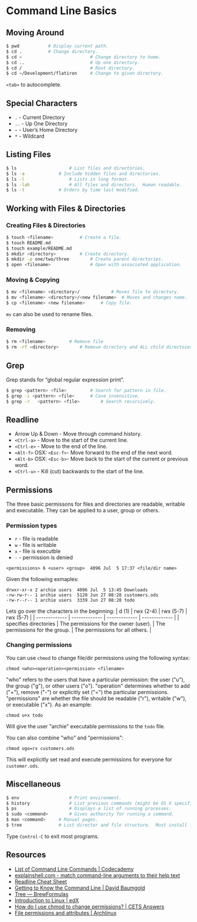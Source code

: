 # Command Line Basics


## Moving Around
```bash
$ pwd           # Display current path.
$ cd .          # Change directory.
$ cd ~							# Change directory to home.
$ cd ..							# Up one directory.
$ cd /							# Root directory.
$ cd ~/Development/flatiron		# Change to given directory.
```

`<tab>` to autocomplete.

## Special Characters
* `.` - Current Directory
* `..` - Up One Directory
* `~` - User’s Home Directory
* `*` - Wildcard

## Listing Files
```bash
$ ls 					# List files and directories.
$ ls -a				# Include hidden files and directories.
$ ls -l 				# Lists in long format.
$ ls -lah				# All files and directors.  Human readable.
$ ls -t				# Orders by time last modified. 
```

## Working with Files & Directories

### Creating Files & Directories
```bash
$ touch <filename>			# Create a file.
$ touch README.md
$ touch example/README.md
$ mkdir <directory>			# Create directory.
$ mkdir -p one/two/three		# Create parent directories.
$ open <filename>				# Open with associated application.
```

### Moving & Copying
```bash
$ mv <filename> <directory>/			# Moves file to directory.
$ mv <filename> <directory>/<new filename>	# Moves and changes name.
$ cp <filename> <new filename>		# Copy file.
```

`mv` can also be used to rename files.

### Removing
```bash
$ rm <filename>			# Remove file
$ rm -rf <directory>		# Remove directory and ALL child directoies!
```

## Grep 
Grep stands for “global regular expression print”.

```bash
$ grep <pattern> <file>			# Search for pattern in file.
$ grep -i <pattern> <file>		# Case insensitive.
$ grep -r	<pattern> <file>		# Search recursively.
```

## Readline
* Arrow Up & Down - Move through command history.
* `<Ctrl-a>` - Move to the start of the current line.
* `<Ctrl-e>` - Move to the end of the line.
* `<Alt-f>` OSX: `<Esc-f>`- Move forward to the end of the next word.
* `<Alt-b>` OSX: `<Esc-b>`- Move back to the start of the current or previous word.
* `<Ctrl-u>` - Kill (cut) backwards to the start of the line.

## Permissions
The three basic permissons for files and directories are readable, writable and executable. They can be applied to a user, group or others.

### Permission types
* `r` - file is readable
* `w` - file is writable
* `x` - file is executble
* `-` - permission is denied
```
<permissions> 6 <user> <group>  4096 Jul  5 17:37 <file/dir name>
```
Given the following exmaples:
```
drwxr-xr-x 2 archie users  4096 Jul  5 13:45 Downloads
-rw-rw-r-- 1 archie users  5120 Jun 27 08:28 customers.ods
-rw-r--r-- 1 archie users  3339 Jun 27 08:28 todo
```
Lets go over the characters in the beginning:
| d (1)  | rwx (2-4) | rwx (5-7) | rwx (5-7) |
| ------------- | ------------- | ------------- | ------------- |
| specifies directories | The permissions for the owner (user). | The permissions for the group.  | The permissions for all others.  |

### Changing permissions

You can use `chmod` to change file/dir permissions using the following syntax:
```
chmod <who><operation><permission> <filename>
```

"who" refers to the users that have a particular permission: the user ("u"), the group ("g"), or other users ("o"). "operation" determines whether to add ("+"), remove ("-") or explicitly set ("=") the particular permissions. "permissions" are whether the file should be readable ("r"), writable ("w"), or executable ("x"). As an example:
```
chmod u+x todo
```
Will give the user "archie" executable permissions to the `todo` file.

You can also combine "who" and "permissions":
```
chmod ugo=rx customers.ods
```
This will explicitly set read and execute permissions for everyone for `customer.ods`.

## Miscellaneous
```bash
$ env					# Print environment.
$ history				# List previous commands (might be OS X specific).
$ ps 					# Displays a list of running processes.
$ sudo <commond> 		# Gives authority for running a command.
$ man <command>		# Manual pages.
$ tree				# List director and file structure.  Must install first.
```

Type `Control-C` to exit most programs.

## Resources
* [List of Command Line Commands | Codecademy](https://www.codecademy.com/articles/command-line-commands)
* [explainshell.com - match command-line arguments to their help text](https://explainshell.com/)
* [Readline Cheat Sheet](http://readline.kablamo.org/emacs.html)
* [Getting to Know the Command Line | David Baumgold](https://www.davidbaumgold.com/tutorials/command-line/)
* [Tree — BrewFormulas](http://brewformulas.org/Tree)
* [Introduction to Linux | edX](https://www.edx.org/course/introduction-linux-linuxfoundationx-lfs101x-1)
* [How do I use chmod to change permissions? | CETS Answers](https://www.seas.upenn.edu/cets/answers/chmod.html)
* [File permissions and attributes | Archlinux](https://wiki.archlinux.org/index.php/File_permissions_and_attributes)
